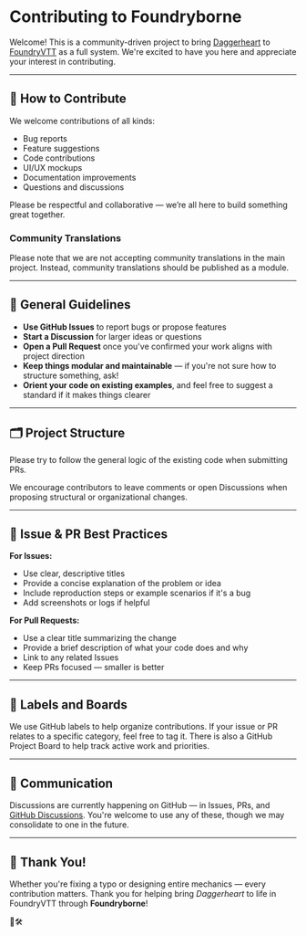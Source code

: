 # Contributing to Foundryborne

Welcome! This is a community-driven project to bring [Daggerheart](https://www.daggerheart.com/) to [FoundryVTT](https://foundryvtt.com/) as a full system. We're excited to have you here and appreciate your interest in contributing.

---

## 🤝 How to Contribute

We welcome contributions of all kinds:

- Bug reports
- Feature suggestions
- Code contributions
- UI/UX mockups
- Documentation improvements
- Questions and discussions

Please be respectful and collaborative — we’re all here to build something great together.

### Community Translations

Please note that we are not accepting community translations in the main project. Instead, community translations should be published as a module.

---

## 🧭 General Guidelines

- **Use GitHub Issues** to report bugs or propose features
- **Start a Discussion** for larger ideas or questions
- **Open a Pull Request** once you've confirmed your work aligns with project direction
- **Keep things modular and maintainable** — if you're not sure how to structure something, ask!
- **Orient your code on existing examples**, and feel free to suggest a standard if it makes things clearer

---

## 🗂️ Project Structure

Please try to follow the general logic of the existing code when submitting PRs.

We encourage contributors to leave comments or open Discussions when proposing structural or organizational changes.

---

## 🧾 Issue & PR Best Practices

**For Issues:**
- Use clear, descriptive titles
- Provide a concise explanation of the problem or idea
- Include reproduction steps or example scenarios if it's a bug
- Add screenshots or logs if helpful

**For Pull Requests:**
- Use a clear title summarizing the change
- Provide a brief description of what your code does and why
- Link to any related Issues
- Keep PRs focused — smaller is better

---

## 🔖 Labels and Boards

We use GitHub labels to help organize contributions. If your issue or PR relates to a specific category, feel free to tag it. There is also a GitHub Project Board to help track active work and priorities.

---

## 📣 Communication

Discussions are currently happening on GitHub — in Issues, PRs, and [GitHub Discussions](https://github.com/Foundryborne/daggerheart/discussions). You're welcome to use any of these, though we may consolidate to one in the future.

---

## 🤗 Thank You!

Whether you're fixing a typo or designing entire mechanics — every contribution matters. Thank you for helping bring *Daggerheart* to life in FoundryVTT through **Foundryborne**!

🐸🛠️
